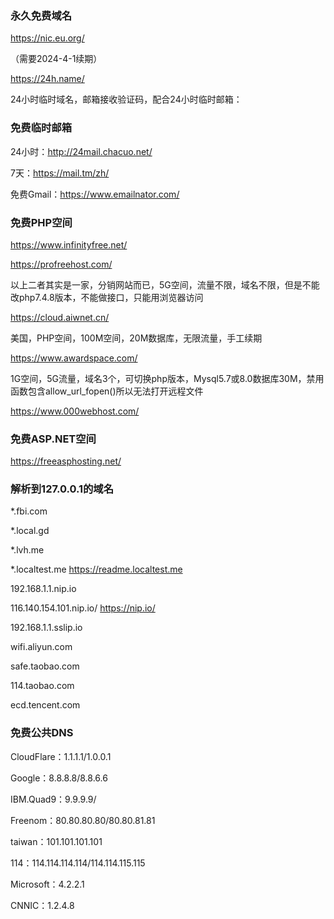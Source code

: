 ### 永久免费域名
https://nic.eu.org/

（需要2024-4-1续期）

https://24h.name/

24小时临时域名，邮箱接收验证码，配合24小时临时邮箱：

### 免费临时邮箱

24小时：http://24mail.chacuo.net/

7天：https://mail.tm/zh/

免费Gmail：https://www.emailnator.com/

### 免费PHP空间
https://www.infinityfree.net/

https://profreehost.com/

以上二者其实是一家，分销网站而已，5G空间，流量不限，域名不限，但是不能改php7.4.8版本，不能做接口，只能用浏览器访问

https://cloud.aiwnet.cn/

美国，PHP空间，100M空间，20M数据库，无限流量，手工续期

https://www.awardspace.com/

1G空间，5G流量，域名3个，可切换php版本，Mysql5.7或8.0数据库30M，禁用函数包含allow_url_fopen()所以无法打开远程文件

https://www.000webhost.com/


### 免费ASP.NET空间
https://freeasphosting.net/


### 解析到127.0.0.1的域名
*.fbi.com

*.local.gd

*.lvh.me

*.localtest.me  https://readme.localtest.me 

192.168.1.1.nip.io

116.140.154.101.nip.io/   https://nip.io/

192.168.1.1.sslip.io

wifi.aliyun.com

safe.taobao.com

114.taobao.com

ecd.tencent.com

### 免费公共DNS

CloudFlare：1.1.1.1/1.0.0.1

Google：8.8.8.8/8.8.6.6

IBM.Quad9：9.9.9.9/

Freenom：80.80.80.80/80.80.81.81

taiwan：101.101.101.101

114：114.114.114.114/114.114.115.115

Microsoft：4.2.2.1

CNNIC：1.2.4.8


